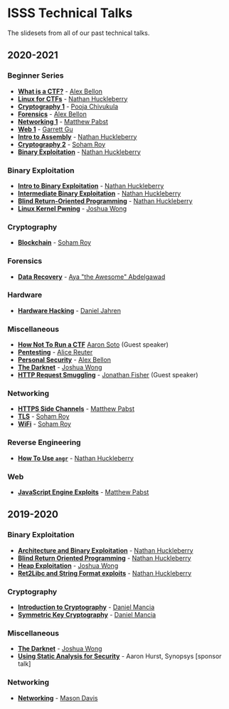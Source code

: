 # ISSS Technical Talks

The slidesets from all of our past technical talks.

## 2020-2021

### Beginner Series
- **[What is a CTF?](beginner-series/What-is-a-CTF.pdf)** - [Alex Bellon](https://github.com/alex-bellon)
- **[Linux for CTFs](beginner-series/Linux-for-CTFs.pdf)** - [Nathan Huckleberry](https://github.com/Nathan-Huckleberry)
- **[Cryptography 1](beginner-series/Cryptography-1.pdf)** - [Pooja Chivukula](https://github.com/poojachiv)
- **[Forensics](beginner-series/Forensics.pdf)** - [Alex Bellon](https://github.com/alex-bellon)
- **[Networking 1](beginner-series/Networking-1.pdf)** - [Matthew Pabst](https://github.com/PabstMatthew)
- **[Web 1](beginner-series/Web-1.pdf)** - [Garrett Gu](https://github.com/garrettgu10)
- **[Intro to Assembly](beginner-series/Intro-to-Assembly.pdf)** - [Nathan Huckleberry](https://github.com/Nathan-Huckleberry)
- **[Cryptography 2](beginner-series/Cryptography-2.pdf)** - [Soham Roy](https://github.com/Soham3-1415)
- **[Binary Exploitation](beginner-series/Binary.pdf)** - [Nathan Huckleberry](https://github.com/Nathan-Huckleberry)

### Binary Exploitation
- **[Intro to Binary Exploitation](Intro-to-Binary.pdf)** - [Nathan Huckleberry](https://github.com/Nathan-Huckleberry)
- **[Intermediate Binary Exploitation](Intermediate-Binary-Exploitation.pdf)** - [Nathan Huckleberry](https://github.com/Nathan-Huckleberry)
- **[Blind Return-Oriented Programming](Blind-Return-Oriented-Programming.pdf)** - [Nathan Huckleberry](https://github.com/Nathan-Huckleberry)
- **[Linux Kernel Pwning](Linux-Kernel-Pwning.pdf)** - [Joshua Wong](https://github.com/JWong101)

### Cryptography
- **[Blockchain](Blockchain.pdf)** - [Soham Roy](https://github.com/Soham3-1415)

### Forensics
- **[Data Recovery](Data-Recovery.pdf)** - [Aya "the Awesome" Abdelgawad](https://github.com/ayaabdelgawad)

### Hardware
- **[Hardware Hacking](Hardware-Hacking.pdf)** - [Daniel Jahren](https://github.com/beegbug)

### Miscellaneous
- **[How Not To Run a CTF](How-Not-To-Run-a-CTF.pdf)** [Aaron Soto](https://twitter.com/_surefire_) (Guest speaker)
- **[Pentesting](Pentesting.pdf)** - [Alice Reuter](https://github.com/alicelambda)
- **[Personal Security](Personal-Security.pdf)** - [Alex Bellon](https://github.com/alex-bellon)
- **[The Darknet](Darknet.pdf)** - [Joshua Wong](https://github.com/JWong101)
- **[HTTP Request Smuggling](HTTP&#32;Request&#32;Smuggling.pptx)** - [Jonathan Fisher](https://github.com/jfish7) (Guest speaker)

### Networking
- **[HTTPS Side Channels](HTTPS-Side-Channels.pdf)** - [Matthew Pabst](https://github.com/PabstMatthew)
- **[TLS](TLS.pdf)** - [Soham Roy](https://github.com/Soham3-1415)
- **[WiFi](WiFi.pdf)** - [Soham Roy](https://github.com/Soham3-1415)

### Reverse Engineering
- **[How To Use `angr`](How-To-Use-angr.pdf)** - [Nathan Huckleberry](https://github.com/Nathan-Huckleberry)

### Web
- **[JavaScript Engine Exploits](JavaScript-Engine-Exploitation.pdf)** - [Matthew Pabst](https://github.com/PabstMatthew)

## 2019-2020

### Binary Exploitation
- **[Architecture and Binary Exploitation](archive/Architecture_and_Binary_Exploitation.pdf)** - [Nathan Huckleberry](https://github.com/Nathan-Huckleberry)
- **[Blind Return Oriented Programming](archive/Blind_Return_Oriented_Programming.pdf)** - [Nathan Huckleberry](https://github.com/Nathan-Huckleberry)
- **[Heap Exploitation](archive/Heap_Exploitation.pdf)** - [Joshua Wong](https://github.com/JWong101)
- **[Ret2Libc and String Format exploits](archive/Ret2Libc_and_String_Format.pdf)** - [Nathan Huckleberry](https://github.com/Nathan-Huckleberry)

### Cryptography
- **[Introduction to Cryptography](archive/Introduction_to_Cryptography.pdf)** - [Daniel Mancia](https://github.com/dmanc)
- **[Symmetric Key Cryptography](archive/Symmetric_Key_Cryptography.pdf)** - [Daniel Mancia](https://github.com/dmanc)

### Miscellaneous
- **[The Darknet](archive/The_Darknet.pdf)** - [Joshua Wong](https://github.com/JWong101)
- **[Using Static Analysis for Security](archive/Using_Static_Analysis_for_Security.pdf)** - Aaron Hurst, Synopsys [sponsor talk]

### Networking
- **[Networking](archive/Networking.pdf)** - [Mason Davis](https://github.com/Mason-D)
